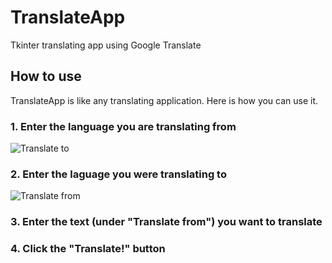 # TranslateApp
Tkinter translating app using Google Translate

## How to use
TranslateApp is like any translating application. Here is how you can use it.

### 1. Enter the language you are translating from
![Translate to](https://i.imgur.com/VjIsbgW.png)

### 2. Enter the laguage you were translating to
![Translate from](https://i.imgur.com/Bm9fsFi.png)

### 3. Enter the text (under "Translate from") you want to translate

### 4. Click the "Translate!" button
